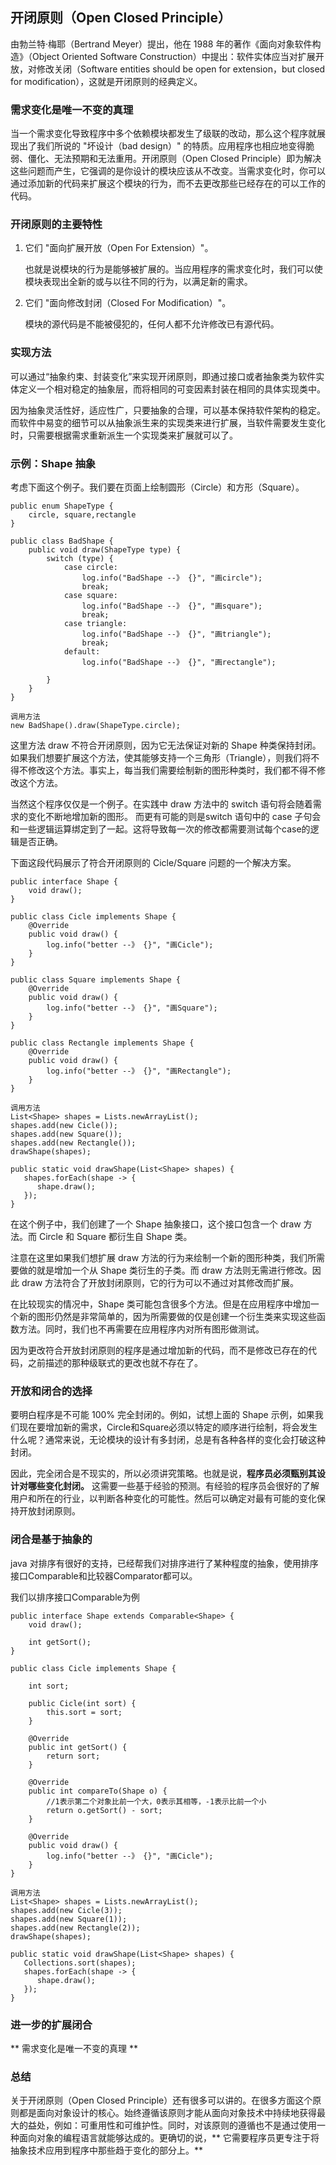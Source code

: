 ## 开闭原则（Open Closed Principle）

由勃兰特·梅耶（Bertrand Meyer）提出，他在 1988 年的著作《面向对象软件构造》（Object Oriented Software Construction）中提出：软件实体应当对扩展开放，对修改关闭（Software entities should be open for extension，but closed for modification），这就是开闭原则的经典定义。

### 需求变化是唯一不变的真理

当一个需求变化导致程序中多个依赖模块都发生了级联的改动，那么这个程序就展现出了我们所说的 "坏设计（bad design）" 的特质。应用程序也相应地变得脆弱、僵化、无法预期和无法重用。开闭原则（Open Closed Principle）即为解决这些问题而产生，它强调的是你设计的模块应该从不改变。当需求变化时，你可以通过添加新的代码来扩展这个模块的行为，而不去更改那些已经存在的可以工作的代码。

### 开闭原则的主要特性

1. 它们 "面向扩展开放（Open For Extension）"。
   
   也就是说模块的行为是能够被扩展的。当应用程序的需求变化时，我们可以使模块表现出全新的或与以往不同的行为，以满足新的需求。

2. 它们 "面向修改封闭（Closed For Modification）"。

    模块的源代码是不能被侵犯的，任何人都不允许修改已有源代码。

### 实现方法

可以通过“抽象约束、封装变化”来实现开闭原则，即通过接口或者抽象类为软件实体定义一个相对稳定的抽象层，而将相同的可变因素封装在相同的具体实现类中。

因为抽象灵活性好，适应性广，只要抽象的合理，可以基本保持软件架构的稳定。而软件中易变的细节可以从抽象派生来的实现类来进行扩展，当软件需要发生变化时，只需要根据需求重新派生一个实现类来扩展就可以了。

### 示例：Shape 抽象

考虑下面这个例子。我们要在页面上绘制圆形（Circle）和方形（Square）。

```
public enum ShapeType {
    circle, square,rectangle
}

public class BadShape {
    public void draw(ShapeType type) {
        switch (type) {
            case circle:
                log.info("BadShape --》 {}", "画circle");
                break;
            case square:
                log.info("BadShape --》 {}", "画square");
                break;
            case triangle:
                log.info("BadShape --》 {}", "画triangle");
                break;
            default:
                log.info("BadShape --》 {}", "画rectangle");

        }
    }
}

调用方法
new BadShape().draw(ShapeType.circle);
```

这里方法 draw 不符合开闭原则，因为它无法保证对新的 Shape 种类保持封闭。如果我们想要扩展这个方法，使其能够支持一个三角形（Triangle），则我们将不得不修改这个方法。事实上，每当我们需要绘制新的图形种类时，我们都不得不修改这个方法。

当然这个程序仅仅是一个例子。在实践中 draw 方法中的 switch 语句将会随着需求的变化不断地增加新的图形。
而更有可能的则是switch 语句中的 case 子句会和一些逻辑运算绑定到了一起。这将导致每一次的修改都需要测试每个case的逻辑是否正确。

下面这段代码展示了符合开闭原则的 Cicle/Square 问题的一个解决方案。

```
public interface Shape {
    void draw();
}

public class Cicle implements Shape {
    @Override
    public void draw() {
        log.info("better --》 {}", "画Cicle");
    }
}

public class Square implements Shape {
    @Override
    public void draw() {
        log.info("better --》 {}", "画Square");
    }
}

public class Rectangle implements Shape {
    @Override
    public void draw() {
        log.info("better --》 {}", "画Rectangle");
    }
}

调用方法
List<Shape> shapes = Lists.newArrayList();
shapes.add(new Cicle());
shapes.add(new Square());
shapes.add(new Rectangle());
drawShape(shapes);
        
public static void drawShape(List<Shape> shapes) {
   shapes.forEach(shape -> {
      shape.draw();
   });
}    
```

在这个例子中，我们创建了一个 Shape 抽象接口，这个接口包含一个 draw 方法。而 Circle 和 Square 都衍生自 Shape 类。

注意在这里如果我们想扩展 draw 方法的行为来绘制一个新的图形种类，我们所需要做的就是增加一个从 Shape 类衍生的子类。而 draw 方法则无需进行修改。因此 draw 方法符合了开放封闭原则，它的行为可以不通过对其修改而扩展。

在比较现实的情况中，Shape 类可能包含很多个方法。但是在应用程序中增加一个新的图形仍然是非常简单的，因为所需要做的仅是创建一个衍生类来实现这些函数方法。同时，我们也不再需要在应用程序内对所有图形做测试。

因为更改符合开放封闭原则的程序是通过增加新的代码，而不是修改已存在的代码，之前描述的那种级联式的更改也就不存在了。

### 开放和闭合的选择

要明白程序是不可能 100% 完全封闭的。例如，试想上面的 Shape 示例，如果我们现在要增加新的需求，Circle和Square必须以特定的顺序进行绘制，将会发生什么呢？通常来说，无论模块的设计有多封闭，总是有各种各样的变化会打破这种封闭。

因此，完全闭合是不现实的，所以必须讲究策略。也就是说，**程序员必须甄别其设计对哪些变化封闭。** 这需要一些基于经验的预测。有经验的程序员会很好的了解用户和所在的行业，以判断各种变化的可能性。然后可以确定对最有可能的变化保持开放封闭原则。

### 闭合是基于抽象的

java 对排序有很好的支持，已经帮我们对排序进行了某种程度的抽象，使用排序接口Comparable和比较器Comparator都可以。

我们以排序接口Comparable为例

```
public interface Shape extends Comparable<Shape> {
    void draw();

    int getSort();
}

public class Cicle implements Shape {

    int sort;

    public Cicle(int sort) {
        this.sort = sort;
    }

    @Override
    public int getSort() {
        return sort;
    }

    @Override
    public int compareTo(Shape o) {
        //1表示第二个对象比前一个大，0表示其相等，-1表示比前一个小
        return o.getSort() - sort;
    }

    @Override
    public void draw() {
        log.info("better --》 {}", "画Cicle");
    }
}

调用方法
List<Shape> shapes = Lists.newArrayList();
shapes.add(new Cicle(3));
shapes.add(new Square(1));
shapes.add(new Rectangle(2));
drawShape(shapes);

public static void drawShape(List<Shape> shapes) {
   Collections.sort(shapes);
   shapes.forEach(shape -> {
      shape.draw();
   });
}  
```

### 进一步的扩展闭合

** 需求变化是唯一不变的真理 ** 

### 总结

关于开闭原则（Open Closed Principle）还有很多可以讲的。在很多方面这个原则都是面向对象设计的核心。始终遵循该原则才能从面向对象技术中持续地获得最大的益处，例如：可重用性和可维护性。同时，对该原则的遵循也不是通过使用一种面向对象的编程语言就能够达成的。更确切的说，** 它需要程序员更专注于将抽象技术应用到程序中那些趋于变化的部分上。**
